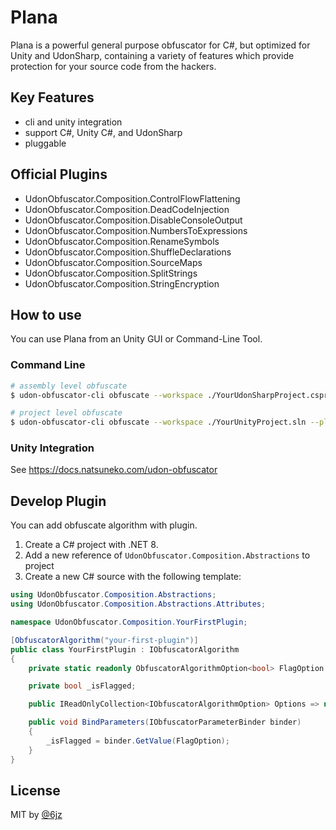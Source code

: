 # Plana

Plana is a powerful general purpose obfuscator for C#, but optimized for Unity and UdonSharp, containing a variety of features which provide protection for your source code from the hackers.

## Key Features

- cli and unity integration
- support C#, Unity C#, and UdonSharp
- pluggable

## Official Plugins

- UdonObfuscator.Composition.ControlFlowFlattening
- UdonObfuscator.Composition.DeadCodeInjection
- UdonObfuscator.Composition.DisableConsoleOutput
- UdonObfuscator.Composition.NumbersToExpressions
- UdonObfuscator.Composition.RenameSymbols
- UdonObfuscator.Composition.ShuffleDeclarations
- UdonObfuscator.Composition.SourceMaps
- UdonObfuscator.Composition.SplitStrings
- UdonObfuscator.Composition.StringEncryption

## How to use

You can use Plana from an Unity GUI or Command-Line Tool.

### Command Line

```bash
# assembly level obfuscate
$ udon-obfuscator-cli obfuscate --workspace ./YourUdonSharpProject.csproj --plugins ./plugins/ --rename-symbols --control-flow-flattening --source-maps

# project level obfuscate
$ udon-obfuscator-cli obfuscate --workspace ./YourUnityProject.sln --plugins ./plugins/ --rename-symbols --control-flow-flattening --source-maps
```

### Unity Integration

See https://docs.natsuneko.com/udon-obfuscator

## Develop Plugin

You can add obfuscate algorithm with plugin.

1. Create a C# project with .NET 8.
2. Add a new reference of `UdonObfuscator.Composition.Abstractions` to project
3. Create a new C# source with the following template:

```csharp
using UdonObfuscator.Composition.Abstractions;
using UdonObfuscator.Composition.Abstractions.Attributes;

namespace UdonObfuscator.Composition.YourFirstPlugin;

[ObfuscatorAlgorithm("your-first-plugin")]
public class YourFirstPlugin : IObfuscatorAlgorithm
{
    private static readonly ObfuscatorAlgorithmOption<bool> FlagOption = new("--flag", "this is flag option", () => true);

    private bool _isFlagged;

    public IReadOnlyCollection<IObfuscatorAlgorithmOption> Options => new List<IObfuscatorAlgorithmOption> { FlagOption }.AsReadOnly();

    public void BindParameters(IObfuscatorParameterBinder binder)
    {
        _isFlagged = binder.GetValue(FlagOption);
    }
}
```

## License

MIT by [@6jz](https://twitter.com/6jz)
